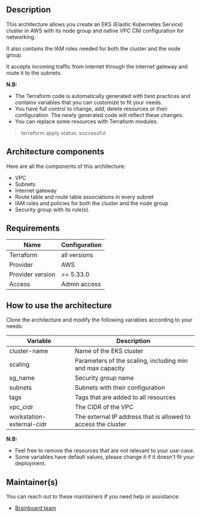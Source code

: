 ## Description

This architecture allows you create an EKS (Elastic Kubernetes Service) cluster in AWS with its node group and native VPC CNI configuration for networking.

It also contains the IAM roles needed for both the cluster and the node group.

It accepts incoming traffic from internet through the internet gateway and route it to the subnets.

**N.B:**

- The Terraform code is automatically generated with best practices and contains variables that you can customize to fit your needs.
- You have full control to change, add, delete resources or their configuration. The newly generated code will reflect these changes.
- You can replace some resources with Terraform modules.

> terraform apply status: successful

## Architecture components

Here are all the components of this architecture:
- VPC
- Subnets
- Internet gateway
- Route table and route table associations in every subnet
- IAM roles and policies for both the cluster and the node group
- Security group with its rule(s).

## Requirements

| Name | Configuration |
| --- | --- |
| Terraform | all versions |
| Provider | AWS |
| Provider version | >= 5.33.0 |
| Access | Admin access |

## How to use the architecture

Clone the architecture and modify the following variables according to your needs:

| Variable | Description |
| --- | --- |
| cluster-name | Name of the EKS cluster |
| scaling | Parameters of the scaling, including min and max capacity |
| sg_name | Security group name |
| subnets | Subnets with their configuration |
| tags | Tags that are added to all resources |
| vpc_cidr | The CIDR of the VPC |
| workstation-external-cidr | The external IP address that is allowed to access the cluster |

**N.B:**

- Feel free to remove the resources that are not relevant to your use-case.
- Some variables have default values, please change it if it doesn't fit your deployment.

## Maintainer(s)

You can reach out to these maintainers if you need help or assistance:

- [Brainboard team](mailto:support@brainboard.co)
